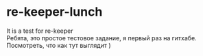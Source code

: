 # re-keeper-lunch
It is a test for re-keeper  
Ребята, это простое тестовое задание, я первый раз на гитхабе.  
Посмотреть, что как тут выглядит )
